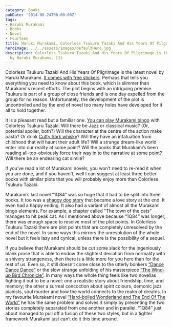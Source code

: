 ```yaml
---
category: Books
pubDate: '2014-08-24T00:00:00Z'
tags:
- Haruki Murakami
- Books
- Novel
- Fourteen
title: Haruki Murakami, Colorless Tsukuru Tazaki And His Years Of Pilgrimage
heroImage: ../../assets/images/defaultHero.jpg
description: Colorless Tsukuru Tazaki And His Years Of Pilgrimage is the latest novel
  by Haruki Murakami. [It
---
```

Colorless Tsukuru Tazaki And His Years Of Pilgrimage is the latest novel by Haruki Murakami. [It comes with free stickers](http://www.theguardian.com/books/2014/jun/19/haruki-murakami-marketing-publishers-stickers). Perhaps that tells you everything you need to know about this book, which is slimmer than Murakami's recent efforts. The plot begins with an intriguing premise. Tsukuru is part of a group of close friends and is one day expelled from the group for no reason. Unfortunately, the development of the plot is uncontrolled and by the end  of novel too many holes have developed for it all to hold together.

It is a pleasant read but a familiar one. [You can play Murakami bingo](http://www.incidentalcomics.com/2012/06/haruki-murakami-bingo.html) with Colorless Tsukuru Tazaki. Will there be Jazz or classical music? (Or, potential spoiler, both?) Will the character at the centre of the action make pasta? Or drink [Cutty Sark whisky](https://cutty-sark.com/the-whisky/)? Will they have an infatuation from childhood that will haunt their adult life? Will a strange dream-like world enter into our reality at some point? Will the books that Murakami’s been reading all-too-obviously force their way in to the narrative at some point? Will there be an endearing cat simile?

If you’ve read a lot of Murakami novels, you won’t need to re-read it when you are done, and if you haven’t, well I can suggest at least three better books with similar plots that you will probably enjoy more than Colorless Tsukuru Tazaki.

Murakami’s last novel “1Q84” was so huge that it had to be split into three books. It too was a [shaggy dog story](http://en.wikipedia.org/wiki/Shaggy_dog_story) that became a love story at the end. It even had a happy ending. It also had a variant of almost all the Murakami bingo elements. For example, a chapter called "The town of the cats" manages to hit peak cat. As I mentioned above because “1Q84” was longer, there was enough space to resolve most of the plot points. In Colorless Tsukuru Tazaki there are plot points that are completely unresolved by the end of the novel. In some ways this mirrors the unresolution of the whole novel but it feels lazy and cynical, unless there is the possibility of a sequel.

If you believe that Murakami should be cut some slack for the ingeniously blank prose that is able to endow the slightest deviation from normality with a shivery strangeness, then there is a little more for you here than for the rest of us. Even so, it still doesn’t come close to the utterly bonkers [“Dance Dance Dance”](http://www.goodreads.com/book/show/17800.Dance_Dance_Dance) or the slow strange unfolding of his masterpiece [“The Wind-up Bird Chronicle”](http://www.nytimes.com/books/97/10/26/daily/bird-book-review.html). In many ways the whole thing feels like two novellas fighting it out to be a novel: one a realistic story about friendship, time, and memory; the other a surreal concoction about spirit colours, demonic jazz pianists, soul murder and how the world connects to the realm of dreams. In my favourite Murakami novel [“Hard-boiled Wonderland and The End Of The World”](http://www.conceptualfiction.com/hardboiled_wonderland.html) he has the same problem and solves it simply by presenting the two stories completely separated from one another and in parallel. “1Q84” just about managed to pull off a fusion of these two styles, but in a tighter framework Murakami just can’t do it this time around.